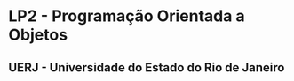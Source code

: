 <h1><b>LP2 - Programação Orientada a Objetos</b></h1>
<h2>UERJ - Universidade do Estado do Rio de Janeiro</h2>
